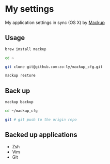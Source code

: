 # My settings

My application settings in sync (OS X) by [Mackup](https://github.com/lra/mackup)

## Usage

```bash
brew install mackup

cd ~

git clone git@github.com:zo-ly/mackup_cfg.git

mackup restore
```

## Back up

```bash
mackup backup

cd ~/mackup_cfg

git # git push to the origin repo
```

## Backed up applications

- Zsh
- Vim
- Git
